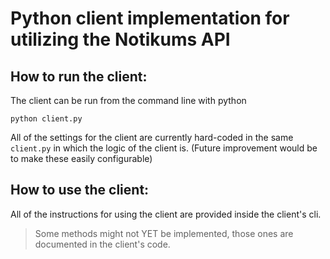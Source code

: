 Python client implementation for utilizing the Notikums API
===========================================================

How to run the client:
----------------------
The client can be run from the command line with python
```
python client.py
```
All of the settings  for the client are currently hard-coded in the same `client.py` in which the logic of the client is. (Future improvement would be to make these easily configurable)

How to use the client:
-------------------------------
All of the instructions for using the client are provided inside the client's cli.
> Some methods might not YET be implemented, those ones are documented in the client's code.
